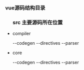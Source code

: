 
<h3>vue源码结构目录</h3>

<ul>
	<h3>src 主要源码所在位置</h3>
	<li>
		<p>compiler</p>
		<span style="marginLeft:20px;">--codegen</span>
		<span style="marginLeft:20px;">--directives</span>
		<span style="marginLeft:20px;">--parser</span>
	</li>
	<li>
		<p>core</p>
		<span style="marginLeft:20px;">--codegen</span>
		<span style="marginLeft:20px;">--directives</span>
		<span style="marginLeft:20px;">--parser</span>
	</li>
</ul>
